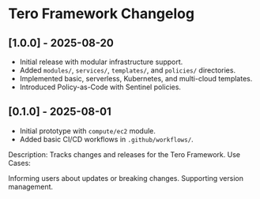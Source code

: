 # Tero Framework Changelog

## [1.0.0] - 2025-08-20
- Initial release with modular infrastructure support.
- Added `modules/`, `services/`, `templates/`, and `policies/` directories.
- Implemented basic, serverless, Kubernetes, and multi-cloud templates.
- Introduced Policy-as-Code with Sentinel policies.

## [0.1.0] - 2025-08-01
- Initial prototype with `compute/ec2` module.
- Added basic CI/CD workflows in `.github/workflows/`.

Description: Tracks changes and releases for the Tero Framework.
Use Cases:

Informing users about updates or breaking changes.
Supporting version management.
